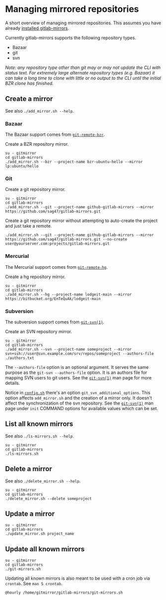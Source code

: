 # Managing mirrored repositories

A short overview of managing mirrored repositories.  This assumes you have
already [installed gitlab-mirrors](installation.md).

Currently gitlab-mirrors supports the following repository types.

* Bazaar
* git
* svn

*Note: any repository type other than git may or may not update the CLI with
status text.  For extremely large alternate repository types (e.g. Bazaar) it
can take a long time to clone with little or no output to the CLI until the
initial BZR clone has finished.*

## Create a mirror

See also `./add_mirror.sh --help`.

### Bazaar

The Bazaar support comes from
[`git-remote-bzr`](https://github.com/felipec/git/wiki/git-remote-bzr).

Create a BZR repository mirror.

    su - gitmirror
    cd gitlab-mirrors
    ./add_mirror.sh --bzr --project-name bzr-ubuntu-hello --mirror lp:ubuntu/hello

### Git

Create a git repository mirror.

    su - gitmirror
    cd gitlab-mirrors
    ./add_mirror.sh --git --project-name github-gitlab-mirrors --mirror https://github.com/sag47/gitlab-mirrors.git

Create a git repository mirror without attempting to auto-create the project and
just take a remote.

    ./add_mirror.sh --git --project-name github-gitlab-mirrors --mirror https://github.com/sag47/gitlab-mirrors.git --no-create user@yourserver.com:projects/gitlab-mirrors.git

### Mercurial

The Mercurial support comes from
[`git-remote-hg`](https://github.com/felipec/git/wiki/git-remote-hg).

Create a hg repository mirror.

    su - gitmirror
    cd gitlab-mirrors
    ./add_mirror.sh --hg --project-name lodgeit-main --mirror https://bitbucket.org/EnTeQuAk/lodgeit-main

### Subversion

The subversion support comes from [`git-svn(1)`][git-svn-man].

Create an SVN repository mirror.

    su - gitmirror
    cd gitlab-mirrors
    ./add_mirror.sh --svn --project-name someproject --mirror svn+ssh://user@svn.example.com/srv/repos/someproject --authors-file ./authors.txt

The `--authors-file` option is an optional argument.  It serves the same purpose
as the `git-svn --authors-file` option.  It is an authors file for mapping SVN
users to git users.  See the [`git-svn(1)`][git-svn-man] man page for more
details.

Notice in [`config.sh`](../config.sh.SAMPLE) there's an option
`git_svn_additional_options`.  This option affects `add_mirror.sh` and the
creation of a mirror only.  It doesn't affect the synchronization of the svn
repository.  See the [`git-svn(1)`][git-svn-man] man page under `init` COMMAND
options for available values which can be set.

## List all known mirrors

See also `./ls-mirrors.sh --help`.

    su - gitmirror
    cd gitlab-mirrors
    ./ls-mirrors.sh

## Delete a mirror

See also `./delete_mirror.sh --help`.

    su - gitmirror
    cd gitlab-mirrors
    ./delete_mirror.sh --delete someproject

## Update a mirror

    su - gitmirror
    cd gitlab-mirrors
    ./update_mirror.sh project_name

## Update all known mirrors

    su - gitmirror
    cd gitlab-mirrors
    ./git-mirrors.sh

Updating all known mirrors is also meant to be used with a cron job via
`crontab`.  See `man 5 crontab`.

    @hourly /home/gitmirror/gitlab-mirrors/git-mirrors.sh

[git-svn-man]: https://www.kernel.org/pub/software/scm/git/docs/git-svn.html
